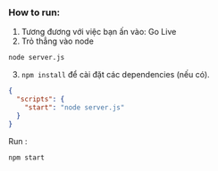 ### How to run: 
1. Tương đương với việc bạn ấn vào: Go Live
2. Trỏ thẳng vào node 
```bash
node server.js
```


3. ```npm install``` để cài đặt các dependencies (nếu có).

```json:package.json
{
  "scripts": {
    "start": "node server.js"
  }
}
```

Run : 
```bash
npm start
```